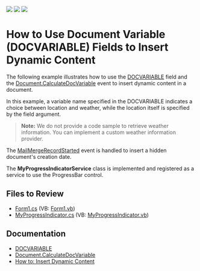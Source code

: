 <!-- default badges list -->
![](https://img.shields.io/endpoint?url=https://codecentral.devexpress.com/api/v1/VersionRange/128611442/22.2.3%2B)
[![](https://img.shields.io/badge/Open_in_DevExpress_Support_Center-FF7200?style=flat-square&logo=DevExpress&logoColor=white)](https://supportcenter.devexpress.com/ticket/details/E3099)
[![](https://img.shields.io/badge/📖_How_to_use_DevExpress_Examples-e9f6fc?style=flat-square)](https://docs.devexpress.com/GeneralInformation/403183)
<!-- default badges end -->
# How to Use Document Variable (DOCVARIABLE) Fields to Insert Dynamic Content

The following example illustrates how to use the [DOCVARIABLE](https://docs.devexpress.com/OfficeFileAPI/15291/word-processing-document-api/fields/field-codes/docvariable) field and the [Document.CalculateDocVariable](https://docs.devexpress.com/OfficeFileAPI/DevExpress.XtraRichEdit.API.Native.Document.CalculateDocumentVariable) event to insert dynamic content in a document.

In this example, a variable name specified in the DOCVARIABLE indicates a choice between location and weather, while the location itself is specified by the field argument.

> **Note:**
> We do not provide a code sample to retrieve weather information. You can implement a custom weather information provider.

The [MailMergeRecordStarted](https://docs.devexpress.com/WindowsForms/DevExpress.XtraRichEdit.RichEditControl.MailMergeRecordStarted) event is handled to insert a hidden document's creation date.

The **MyProgressIndicatorService** class is implemented and registered as a service to use the ProgressBar control.

## Files to Review

* [Form1.cs](./CS/DocumentVariablesExample/Form1.cs) (VB: [Form1.vb](./VB/DocumentVariablesExample/Form1.vb))
* [MyProgressIndicator.cs](./CS/DocumentVariablesExample/MyProgressIndicator.cs) (VB: [MyProgressIndicator.vb](./VB/DocumentVariablesExample/MyProgressIndicator.vb))

## Documentation

* [DOCVARIABLE](https://docs.devexpress.com/OfficeFileAPI/15291/word-processing-document-api/fields/field-codes/docvariable)
* [Document.CalculateDocVariable](hhttps://docs.devexpress.com/OfficeFileAPI/DevExpress.XtraRichEdit.API.Native.Document.CalculateDocumentVariable)
* [How to: Insert Dynamic Content](https://docs.devexpress.com/OfficeFileAPI/401197/word-processing-document-api/examples/text/how-to-insert-dynamic-content)
